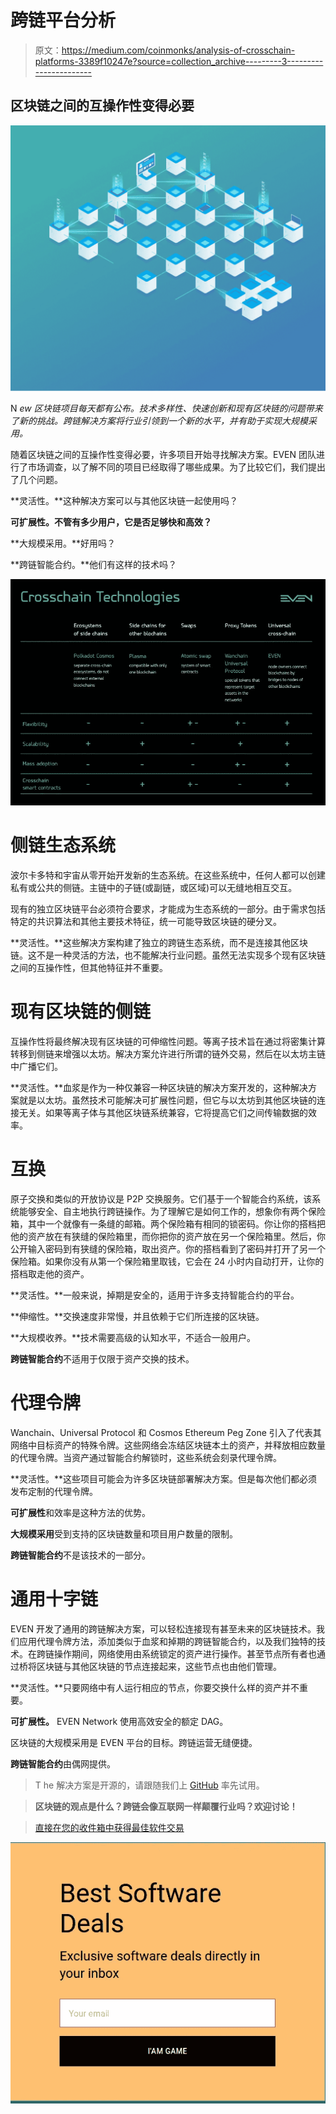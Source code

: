# 跨链平台分析

> 原文：<https://medium.com/coinmonks/analysis-of-crosschain-platforms-3389f10247e?source=collection_archive---------3----------------------->

## 区块链之间的互操作性变得必要

![](img/fd1f6a2aedffadd6a913b5ba8c8fc305.png)

N *ew 区块链项目每天都有公布。技术多样性、快速创新和现有区块链的问题带来了新的挑战。跨链解决方案将行业引领到一个新的水平，并有助于实现大规模采用。*

随着区块链之间的互操作性变得必要，许多项目开始寻找解决方案。EVEN 团队进行了市场调查，以了解不同的项目已经取得了哪些成果。为了比较它们，我们提出了几个问题。

**灵活性。**这种解决方案可以与其他区块链一起使用吗？

**可扩展性。不管有多少用户，它是否足够快和高效？**

**大规模采用。**好用吗？

**跨链智能合约。**他们有这样的技术吗？

![](img/17dcf9f56edda906eb01bd1d8d68481f.png)

# **侧链生态系统**

波尔卡多特和宇宙从零开始开发新的生态系统。在这些系统中，任何人都可以创建私有或公共的侧链。主链中的子链(或副链，或区域)可以无缝地相互交互。

现有的独立区块链平台必须符合要求，才能成为生态系统的一部分。由于需求包括特定的共识算法和其他主要技术特征，统一可能导致区块链的硬分叉。

**灵活性。**这些解决方案构建了独立的跨链生态系统，而不是连接其他区块链。这不是一种灵活的方法，也不能解决行业问题。虽然无法实现多个现有区块链之间的互操作性，但其他特征并不重要。

# **现有区块链的侧链**

互操作性将最终解决现有区块链的可伸缩性问题。等离子技术旨在通过将密集计算转移到侧链来增强以太坊。解决方案允许进行所谓的链外交易，然后在以太坊主链中广播它们。

**灵活性。**血浆是作为一种仅兼容一种区块链的解决方案开发的，这种解决方案就是以太坊。虽然技术可能解决可扩展性问题，但它与以太坊到其他区块链的连接无关。如果等离子体与其他区块链系统兼容，它将提高它们之间传输数据的效率。

# **互换**

原子交换和类似的开放协议是 P2P 交换服务。它们基于一个智能合约系统，该系统能够安全、自主地执行跨链操作。为了理解它是如何工作的，想象你有两个保险箱，其中一个就像有一条缝的邮箱。两个保险箱有相同的锁密码。你让你的搭档把他的资产放在有狭缝的保险箱里，而你把你的资产放在另一个保险箱里。然后，你公开输入密码到有狭缝的保险箱，取出资产。你的搭档看到了密码并打开了另一个保险箱。如果你没有从第一个保险箱里取钱，它会在 24 小时内自动打开，让你的搭档取走他的资产。

**灵活性。**一般来说，掉期是安全的，适用于许多支持智能合约的平台。

**伸缩性。**交换速度非常慢，并且依赖于它们所连接的区块链。

**大规模收养。**技术需要高级的认知水平，不适合一般用户。

**跨链智能合约**不适用于仅限于资产交换的技术。

# **代理令牌**

Wanchain、Universal Protocol 和 Cosmos Ethereum Peg Zone 引入了代表其网络中目标资产的特殊令牌。这些网络会冻结区块链本土的资产，并释放相应数量的代理令牌。当资产通过智能合约解锁时，这些系统会刻录代理令牌。

**灵活性。**这些项目可能会为许多区块链部署解决方案。但是每次他们都必须发布定制的代理令牌。

**可扩展性**和效率是这种方法的优势。

**大规模采用**受到支持的区块链数量和项目用户数量的限制。

**跨链智能合约**不是该技术的一部分。

# **通用十字链**

EVEN 开发了通用的跨链解决方案，可以轻松连接现有甚至未来的区块链技术。我们应用代理令牌方法，添加类似于血浆和掉期的跨链智能合约，以及我们独特的技术。在跨链操作期间，网络使用由系统锁定的资产进行操作。甚至节点所有者也通过桥将区块链与其他区块链的节点连接起来，这些节点也由他们管理。

**灵活性。**只要网络中有人运行相应的节点，你要交换什么样的资产并不重要。

**可扩展性。** EVEN Network 使用高效安全的额定 DAG。

区块链的大规模采用是 EVEN 平台的目标。跨链运营无缝便捷。

**跨链智能合约**由偶网提供。

> T he 解决方案是开源的，请跟随我们上 [GitHub](https://github.com/evenfound/even-network) 率先试用。

> **区块链的观点是什么？跨链会像互联网一样颠覆行业吗？欢迎讨论！**

> [直接在您的收件箱中获得最佳软件交易](https://coincodecap.com/?utm_source=coinmonks)

[![](img/7c0b3dfdcbfea594cc0ae7d4f9bf6fcb.png)](https://coincodecap.com/?utm_source=coinmonks)